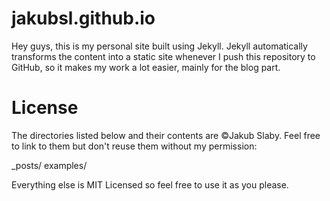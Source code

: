 jakubsl.github.io
=================

Hey guys, this is my personal site built using Jekyll.
Jekyll automatically transforms the content into a static site whenever I push this repository to GitHub, so it makes my work a lot easier, mainly for the blog part.

License
=================
The directories listed below and their contents are ©Jakub Slaby. Feel free to link to them but don't reuse them without my permission:

_posts/
examples/

Everything else is MIT Licensed so feel free to use it as you please.
